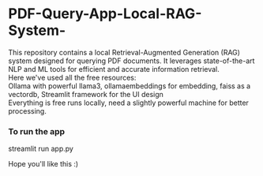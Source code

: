 # PDF-Query-App-Local-RAG-System-
This repository contains a local Retrieval-Augmented Generation (RAG) system designed for querying PDF documents. It leverages state-of-the-art NLP and ML tools for efficient and accurate information retrieval.  
Here we've used all the free resources:  
Ollama with powerful llama3, ollamaembeddings for embedding, faiss as a vectordb, Streamlit framework for the UI design  
Everything is free runs locally, need a slightly powerful machine for better processing.  
### To run the app  
streamlit run app.py  
  
Hope you'll like this :)
